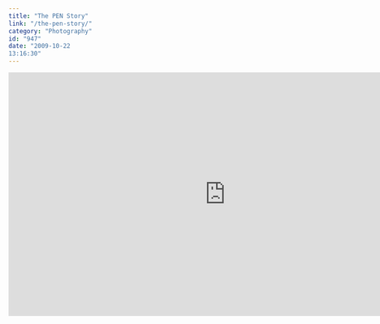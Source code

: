 ```yaml
---
title: "The PEN Story"
link: "/the-pen-story/"
category: "Photography"
id: "947"
date: "2009-10-22
13:16:30"
---
```


<iframe width="854" height="480" src="https://www.youtube.com/embed/m9Et7UQh1tg" frameborder="0" gesture="media" allowfullscreen></iframe>

